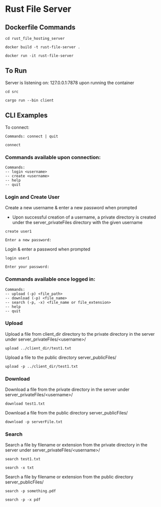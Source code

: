# Rust File Server

## Dockerfile Commands
```
cd rust_file_hosting_server

docker build -t rust-file-server .

docker run -it rust-file-server
```
## To Run

Server is listening on: 127.0.0.1:7878 upon running the container
```
cd src

cargo run --bin client
```
## CLI Examples

To connect:
```
Commands: connect | quit

connect
```


### Commands available upon connection:
```
Commands: 
-- login <username> 
-- create <username> 
-- help 
-- quit
```

### Login and Create User

Create a new username & enter a new password when prompted
- Upon successful creation of a username, a private directory is created under the server_privateFiles directory with the given username
```
create user1

Enter a new password:
```

Login & enter a password when prompted
```
login user1

Enter your password:
```

### Commands available once logged in:
```
Commands: 
-- upload (-p) <file_path> 
-- download (-p) <file_name> 
-- search (-p, -x) <file_name or file_extension> 
-- help 
-- quit
```

### Upload

Upload a file from client_dir directory to the private directory in the server under server_privateFiles/\<username\>/
```
upload ../client_dir/test1.txt
```

Upload a file to the public directory server_publicFiles/
```
upload -p ../client_dir/test1.txt
```

### Download

Download a file from the private directory in the server under server_privateFiles/\<username\>/
```
download test1.txt
```

Download a file from the public directory server_publicFiles/
```
download -p serverFile.txt
```

### Search

Search a file by filename or extension from the private directory in the server under server_privateFiles/\<username\>/
```
search test1.txt

search -x txt
```

Search a file by filename or extension from the public directory server_publicFiles/
```
search -p something.pdf

search -p -x pdf
```
